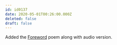 ```yaml
---
id: id0137
date: 2020-05-01T00:26:00.000Z
deleted: false
draft: false
---
```


Added the [Foreword][1] poem along with audio version.

[1]: foreword.html
